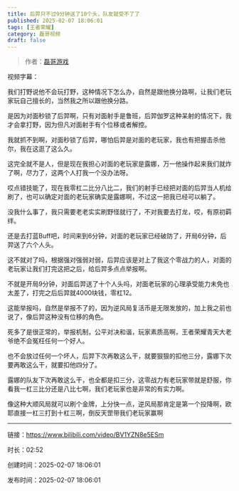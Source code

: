 ```yaml
---
title: 后羿只不过9分钟送了10个头，队友就受不了了
published: 2025-02-07 18:06:01
tags: [王者荣耀]
category: 磊哥视频
draft: false
---
```



> 作者：[磊哥游戏](https://space.bilibili.com/268941858?spm_id_from=333.788.upinfo.head.click)

视频字幕：

我们打野说他不会玩打野，这种情况下怎么办，自然是跟他换分路啊，让我们老玩家玩自己擅长的，当然我之所以跟他换分路。

是因为对面秒锁了后羿啊，只有对面射手是鲁班，后羿伽罗这种呆射的情况下，我才会拿打野，因为但凡对面射手有个位移或者解控。

我就抓不到啊，对面秒锁了后羿，哪怕后羿是对面的老玩家，我也有把握击杀他尔，我在这逛了这么久。

这完全就不是人，但是现在我担心对面的老玩家是露娜，万一他操作起来我们就炸了啊，尽力了，这两个人打我一个没办法呀。

哎点错技能了，现在我零杠二比分八比二，我们的射手已经把对面的后羿当人机给刷了，也可以确定对面的老玩家确实是露娜啊，不过这一把我已经可以躺了。

没我什么事了，我只需要老老实实刷野怪就行了，不对我要去打龙，哎，有原初羁绊。

还是去打蓝Buff吧，时间来到6分钟，对面的老玩家已经破防了，开局6分钟，后羿送了六个人头。

这不就对了吗，根据强对强弱对弱，后羿应该是对上了我这个零战力的人，对面的老玩家让我们打完这把之后，给后羿多点点举报啊。

不就是开局9分钟，对面后羿送了十个人头吗，对面老玩家的心理承受能力未免也太差了，打完之后后羿就4000块钱，零杠12。

这能举报吗，自然是举报不了的，因为逆风局复活币是无限发放的，加上我之前也说了，像后羿这种没有位移的角色。

死多了是很正常的，举报机制，公平对决和谐，玩家素质高啊，王者荣耀青天大老爷绝不会冤枉任何一个好人。

也不会放过任何一个坏人，后羿下次再敢这么干，就要狠狠的扣他三分，露娜下次要再敢这么干，就要扣他四分了。

露娜的队友下次再敢这么干，也全都是扣三分，这零战力有老玩家带就是舒服，你看我一杠三比分还是八比七啊，我们老玩家也是非常的有实力啊。

像这种大顺风局就可以刷个金牌，上分快一点，逆风局那肯定是第一个投降啊，欧耶直接一杠三打到十杠三啊，倒反天罡带我们老玩家赢啊

---


链接：https://www.bilibili.com/video/BV1YZN8e5ESm



时长：02:52

创建时间：2025-02-07 18:06:01

发布时间：2025-02-07 18:06:01
